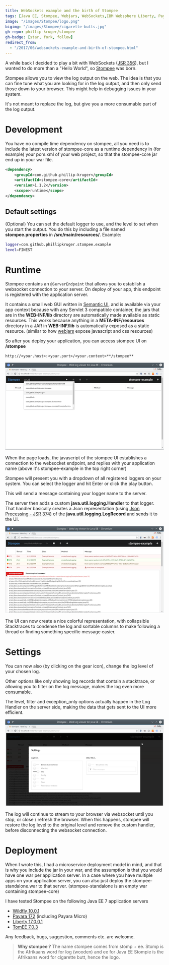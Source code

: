 ```yaml
---
title: WebSockets example and the birth of Stompee
tags: [Java EE, Stompee, Webjars, WebSockets,IBM Websphere Liberty, Payara, TomEE, Wildfly]
image: "/images/Stompee/logo.png"
bigimg: "/images/Stompee/cigarette-butts.jpg"
gh-repo: phillip-kruger/stompee
gh-badge: [star, fork, follow]
redirect_from:
  - "/2017/06/websockets-example-and-birth-of-stompee.html"
---
```

A while back I decided to play a bit with WebSockets ([JSR 356](https://www.jcp.org/en/jsr/detail?id=356)), but I wanted to do more than a "Hello World", so [Stompee](https://github.com/phillip-kruger/stompee) was born.

Stompee allows you to view the log output on the web. The idea is that you can fine tune what you are looking for in the log output, and then only send those down to your browser. This might help in debugging issues in your system.

It's not meant to replace the log, but give you a more consumable part of the log output.

#  Development
You have no compile time dependency on stompee, all you need is to include the latest version of stompee-core as a runtime dependency in (for example) your pom.xml of your web project, so that the stompee-core jar end up in your war file.

```xml
<dependency>
    <groupId>com.github.phillip-kruger</groupId>
    <artifactId>stompee-core</artifactId>
    <version>1.1.2</version>
    <scope>runtime</scope>
</dependency>
```

##  Default settings
(Optional) You can set the default logger to use, and the level to set when you start the output. You do this by including a file named **stompee.properties** in **/src/main/resources/**. Example:

```bash
logger=com.github.phillipkruger.stompee.example
level=FINEST
```

# Runtime
Stompee contains an `@ServerEndpoint` that allows you to establish a websocket connection to your server. On deploy of your app, this endpoint is registered with the application server.

It contains a small web GUI written in [Semantic UI](https://semantic-ui.com/), and is available via your app context because with any Servlet 3 compatible container, the jars that are in the **WEB-INF/lib** directory are automatically made available as static resources. This works because anything in a **META-INF/resources** directory in a JAR in **WEB-INF/lib** is automatically exposed as a static resource.
(similar to how [webjars](https://www.webjars.org/) expose javascript and css resources)

So after you deploy your application, you can access stompee UI on **/stompee**
```
http://<your.host>:<your.port>/<your.context>**/stompee**
```
![screen1](/images/Stompee/stompee-ui-1.png)

When the page loads, the javascript of the stompee UI establishes a connection to the websocket endpoint, and replies with your application name (above it's stompee-example in the top right corner)

Stompee will present you with a dropdown of all registered loggers on your system. You can select the logger and hit Enter or click the play button.

This will send a message containing your logger name to the server.

The server then adds a custom **java.util.logging.Handler** to that logger. That handler basically creates a Json representation (using [Json Processing - JSR 374](https://www.jcp.org/en/jsr/detail?id=374)) of the **java.util.logging.LogRecord** and sends it to the UI.

![screen2](/images/Stompee/stompee-ui-2.png)

The UI can now create a nice colorful representation, with collapsible Stacktraces to condense the log and sortable columns to make following a thread or finding something specific message easier.

#  Settings
You can now also (by clicking on the gear icon), change the log level of your chosen log.

Other options like only showing log records that contain a stacktrace, or allowing you to filter on the log message, makes the log even more consumable.

The level, filter and exception_only options actually happen in the Log Handler on the server side, making the data that gets sent to the UI more efficient.

![screen3](/images/Stompee/stompee-ui-3.png)

The log will continue to stream to your browser via websocket until you stop, or close / refresh the browser. When this happens, stompee will restore the log level to the original level and remove the custom handler, before disconnecting the websocket connection.

#  Deployment
When I wrote this, I had a microservice deployment model in mind, and that is why you include the jar in your war, and the assumption is that you would have one war per application server. In a case where you have multiple apps on your application server, you can also just deploy the stompee-standalone.war to that server. (stompee-standalone is an empty war containing stompee-core)

I have tested Stompee on the following Java EE 7 application servers

* [Wildfly 10.0.1](http://wildfly.org/)
* [Payara 172](http://www.payara.fish/) (including Payara Micro)
* [Liberty 17.0.0.1](https://developer.ibm.com/assets/wasdev/#asset/runtimes-wlp-javaee7)
* [TomEE 7.0.3](http://tomee.apache.org/)

Any feedback, bugs, suggestion, comments etc. are welcome.

> **Why stompee ?**
> The name stompee comes from stomp + ee.
> Stomp is the Afrikaans word for log (wooden) and ee for Java EE
> Stompie is the Afrikaans word for cigarette butt, hence the logo.